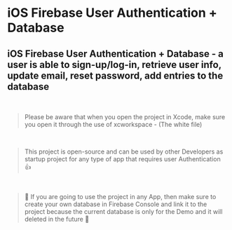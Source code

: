 # iOS Firebase User Authentication + Database 


## iOS Firebase User Authentication + Database - a user is able to sign-up/log-in, retrieve user info, update email, reset password, add entries to the database

<br>

> Please be aware that when you open the project in Xcode, make sure you open it through the use of xcworkspace - (The white file) 

<br>

> This project is open-source and can be used by other Developers as startup project for any type of app that requires user Authentication :+1:


<br>

>  :wave: If you are going to use the project in any App, then make sure to create your own database in Firebase Console and link it to the project because the current database is only for the Demo and it will deleted in the future :see_no_evil:

